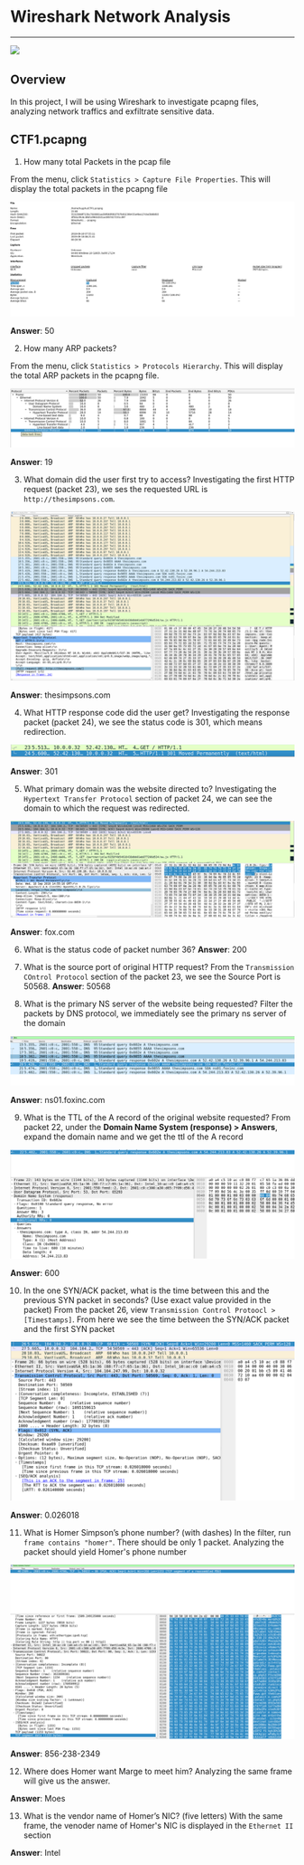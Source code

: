 # Wireshark Network Analysis	
----

![](https://www.freecodecamp.org/news/content/images/2020/08/wireshark-1.png)

## Overview
In this project, I will be using Wireshark to investigate pcapng files, analyzing network traffics and exfiltrate sensitive data.

## CTF1.pcapng
1. How many total Packets in the pcap file
   
From the menu, click `Statistics > Capture File Properties`. This will display the total packets in the pcapng file

![totalPackets](https://raw.githubusercontent.com/hhphu/images/main/Wireshark%20Project/totalPackets.png)

**Answer**: 50

2. How many ARP packets?
   
From the menu, click `Statistics > Protocols Hierarchy`. This will display the total ARP packets in the pcapng file.

![totalARP](https://github.com/hhphu/images/blob/main/Wireshark%20Project/arpPackets.png?raw=true)

**Answer**: 19

3. What domain did the user first try to access?
Investigating the first HTTP request (packet 23), we ses the requested URL is `http://thesimpsons.com`.

![accessingDomain](https://raw.githubusercontent.com/hhphu/images/main/Wireshark%20Project/accessingDomain.png)

**Answer**: thesimpsons.com

4. What HTTP response code did the user get?
Investigating the response packet (packet 24), we see the status code is 301, which means redirection.

![returnStatusCode](https://raw.githubusercontent.com/hhphu/images/main/Wireshark%20Project/returnStatusCode.png)

**Answer**: 301

5. What primary domain was the website directed to?
Investigating the `Hypertext Transfer Protocol` section of packet 24, we can see the domain to which the request was redirected.

![redirectedDomain](https://raw.githubusercontent.com/hhphu/images/main/Wireshark%20Project/redirectedDomain.png)

**Answer**: fox.com

6. What is the status code of packet number 36?
**Answer**: 200

7. What is the source port of original HTTP request?
From the `Transmission COntrol Protocol` section of the packet 23, we see the Source Port is 50568.
**Answer**: 50568

8. What is the primary NS server of the website being requested?
Filter the packets by DNS protocol, we immediately see the primary ns server of the domain

![primaryNSServer](https://raw.githubusercontent.com/hhphu/images/main/Wireshark%20Project/primaryNSServer.png)

**Answer**: ns01.foxinc.com

9. What is the TTL of the A record of the original website requested?
From packet 22, under the **Domain Name System (response) > Answers**, expand the domain name and we get the ttl of the A record

![ttl](https://raw.githubusercontent.com/hhphu/images/main/Wireshark%20Project/ttl.png)

**Answer**: 600 

10. In the one SYN/ACK packet, what is the time between this and the previous SYN packet in seconds? (Use exact value provided in the packet)
From the packet 26, view `Transmission Control Protoocl > [Timestamps]`. From here we see the time between the SYN/ACK packet and the first SYN packet

![timebtwSYNACK](https://raw.githubusercontent.com/hhphu/images/main/Wireshark%20Project/timebtwSYNACK.png)

**Answer**: 0.026018

11. What is Homer Simpson’s phone number? (with dashes)
In the filter, run `frame contains "homer"`. There should be only 1 packet. Analyzing the packet should yield Homer's phone number

![filterContainsHomer](https://raw.githubusercontent.com/hhphu/images/main/Wireshark%20Project/filterContainsHomer.png)

**Answer**: 856-238-2349

12. Where does Homer want Marge to meet him?
Analyzing the same frame will give us the answer.

**Answer**: Moes

13. What is the vendor name of Homer’s NIC? (five letters)
With the same frame, the venoder name of Homer's NIC is displayed in the `Ethernet II` section

**Answer**: Intel

 
